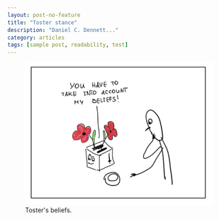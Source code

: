 ```yaml
---
layout: post-no-feature
title: "Toster stance"
description: "Daniel C. Dennett..."
category: articles
tags: [sample post, readability, test]
---
```



<figure>
	<img src="/sci-comics/intentional-stance.png">
	<figcaption>Toster's beliefs.</figcaption>
</figure>


